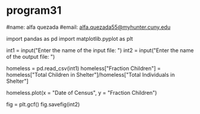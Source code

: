 # program31
#name: alfa quezada
#email: alfa.quezada55@myhunter.cuny.edu

import pandas as pd
import matplotlib.pyplot as plt

int1 = input("Enter the name of the input file: ")
int2 = input("Enter the name of the output file: ")

homeless = pd.read_csv(int1)
homeless["Fraction Children"] = homeless["Total Children in Shelter"]/homeless["Total Individuals in Shelter"]

homeless.plot(x = "Date of Census", y = "Fraction Children")

fig = plt.gcf()
fig.savefig(int2)
